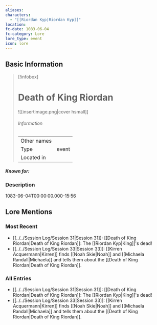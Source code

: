 ```yaml
---
aliases: 
characters:
  - "[[Riordan Kyp|Riordan Kyp]]"
location: 
fc-date: 1083-06-04
fc-category: Lore
lore_type: event
icon: lore
---
```

## Basic Information
> [!infobox]
> # Death of King Riordan
> ![[insertimage.png|cover hsmall]]
> ###### Information
> |   |  |
> | ---- | ---- |
> | Other names | |
> | Type|event|
> | Located in | |
##### Known for:
### Description
1083-06-04T00:00:00.000-15:56
## Lore Mentions
### Most Recent
- [[../../Session Log/Session 31|Session 31]]: [[Death of King Riordan|Death of King Riordan]]: The [[Riordan Kyp|King]]'s dead!
- [[../../Session Log/Session 33|Session 33]]: [[Kirren Acquermann|Kirren]] finds [[Noah Skie|Noah]] and [[Michaela Randall|Michaela]] and tells them about the [[Death of King Riordan|Death of King Riordan]].

### All Entries
- [[../../Session Log/Session 31|Session 31]]: [[Death of King Riordan|Death of King Riordan]]: The [[Riordan Kyp|King]]'s dead!
- [[../../Session Log/Session 33|Session 33]]: [[Kirren Acquermann|Kirren]] finds [[Noah Skie|Noah]] and [[Michaela Randall|Michaela]] and tells them about the [[Death of King Riordan|Death of King Riordan]].

